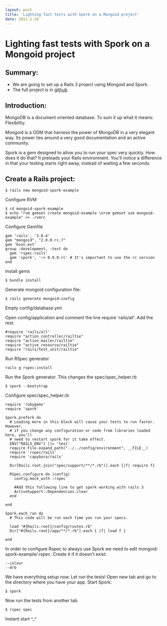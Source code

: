 ```yaml
---
layout: post
title: 'Lighting fast tests with Spork on a Mongoid project'
date: 2011-2-28
---                                                                          
```


# Lighting fast tests with Spork on a Mongoid project

## Summary:

* We are going to set up a Rails 3 project using Mongoid and Spork.
* The full project is in [github](https://github.com/Nerian/Mongoid-spork-Rails-app-example 'github')

## Introduction:

MongoDB is a document oriented database. To sum it up what it means: Flexibility. 

Mongoid is a ODM that harness the power of MongoDB in a very elegant way. Its power lies around a very good documentation and an active community.

Spork is a gem designed to allow you to run your spec very quickly. How does it do that? It preloads your Rails environment. You'll notice a difference in that your testing starts right away, instead of waiting a few seconds.

## Create a Rails project:
                               

	$ rails new mongoid-spork-example                                       

Configure RVM       

	$ cd mongoid-spork-example
	$ echo "rvm gemset create mongoid-example \nrvm gemset use mongoid-example" >> .rvmrc
                    
Configure Gemfile      
           
	gem 'rails', '3.0.4'                                                     
	gem "mongoid", "2.0.0.rc.7"
	gem 'bson_ext'
	group :development, :test do
	  gem 'rspec-rails'
	  gem 'spork', '~> 0.9.0.rc' # It's important to use the rc version 
	end              
               
Install gems

	$ bundle install       

Generate mongoid configuration file:

	$ rails generate mongoid:config

Empty config/database.yml

Open config/application and comment the line require 'rails/all'. Add the rest:

	#require 'rails/all' 
	require "action_controller/railtie"
	require "action_mailer/railtie"
	require "active_resource/railtie"
	require "rails/test_unit/railtie"  
      
Run RSpec generator

	rails g rspec:install

Run the Spork generator. This changes the spec/spec_helper.rb

	$ spork --bootstrap          

Configure spec/spec_helper.rb
            
	require 'rubygems'
	require 'spork'

	Spork.prefork do
	  # Loading more in this block will cause your tests to run faster. However,
	  # if you change any configuration or code from libraries loaded here, you'll
	  # need to restart spork for it take effect.
	  ENV["RAILS_ENV"] ||= 'test'
	  require File.expand_path("../../config/environment", __FILE__)
	  require 'rspec/rails'     
	  require 'capybara/rails'
  
	  Dir[Rails.root.join("spec/support/**/*.rb")].each {|f| require f}

	  RSpec.configure do |config|
	    config.mock_with :rspec    

	    #Add this following line to get spork working with rails 3
	    ActiveSupport::Dependencies.clear
	  end

	end

	Spork.each_run do
	  # This code will be run each time you run your specs.

	  load "#{Rails.root}/config/routes.rb"
	  Dir["#{Rails.root}/app/**/*.rb"].each { |f| load f }

	end           

In order to configure Rspec to always use Spork we need to edit mongoid-spork-example/.rspec. Create it if it doesn't exist.

	--colour
	--drb
                    
We have everything setup now. Let run the tests! Open new tab and go to the directory where you have your app. Start Spork.            

	$ spork
  
Now run the tests from another tab.

	$ rspec spec 

Instant start ^_^
